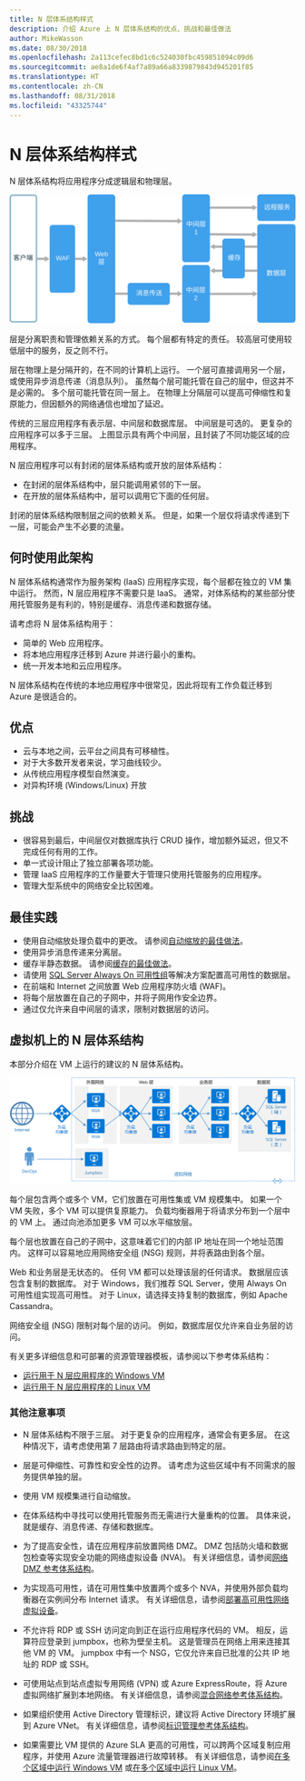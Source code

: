 ```yaml
---
title: N 层体系结构样式
description: 介绍 Azure 上 N 层体系结构的优点、挑战和最佳做法
author: MikeWasson
ms.date: 08/30/2018
ms.openlocfilehash: 2a113cefec8bd1c6c524030fbc459851094c09d6
ms.sourcegitcommit: ae8a1de6f4af7a89a66a8339879843d945201f85
ms.translationtype: HT
ms.contentlocale: zh-CN
ms.lasthandoff: 08/31/2018
ms.locfileid: "43325744"
---
```

# <a name="n-tier-architecture-style"></a>N 层体系结构样式

N 层体系结构将应用程序分成逻辑层和物理层。 

![](./images/n-tier-logical.svg)

层是分离职责和管理依赖关系的方式。 每个层都有特定的责任。 较高层可使用较低层中的服务，反之则不行。 

层在物理上是分隔开的，在不同的计算机上运行。 一个层可直接调用另一个层，或使用异步消息传递（消息队列）。 虽然每个层可能托管在自己的层中，但这并不是必需的。 多个层可能托管在同一层上。 在物理上分隔层可以提高可伸缩性和复原能力，但因额外的网络通信也增加了延迟。 

传统的三层应用程序有表示层、中间层和数据库层。 中间层是可选的。 更复杂的应用程序可以多于三层。 上图显示具有两个中间层，且封装了不同功能区域的应用程序。 

N 层应用程序可以有封闭的层体系结构或开放的层体系结构：

- 在封闭的层体系结构中，层只能调用紧邻的下一层。 
- 在开放的层体系结构中，层可以调用它下面的任何层。 

封闭的层体系结构限制层之间的依赖关系。 但是，如果一个层仅将请求传递到下一层，可能会产生不必要的流量。 

## <a name="when-to-use-this-architecture"></a>何时使用此架构

N 层体系结构通常作为服务架构 (IaaS) 应用程序实现，每个层都在独立的 VM 集中运行。 然而，N 层应用程序不需要只是 IaaS。 通常，对体系结构的某些部分使用托管服务是有利的，特别是缓存、消息传递和数据存储。

请考虑将 N 层体系结构用于：

- 简单的 Web 应用程序。 
- 将本地应用程序迁移到 Azure 并进行最小的重构。
- 统一开发本地和云应用程序。

N 层体系结构在传统的本地应用程序中很常见，因此将现有工作负载迁移到 Azure 是很适合的。

## <a name="benefits"></a>优点

- 云与本地之间，云平台之间具有可移植性。
- 对于大多数开发者来说，学习曲线较少。
- 从传统应用程序模型自然演变。
- 对异构环境 (Windows/Linux) 开放

## <a name="challenges"></a>挑战

- 很容易到最后，中间层仅对数据库执行 CRUD 操作，增加额外延迟，但又不完成任何有用的工作。 
- 单一式设计阻止了独立部署各项功能。
- 管理 IaaS 应用程序的工作量要大于管理只使用托管服务的应用程序。 
- 管理大型系统中的网络安全比较困难。

## <a name="best-practices"></a>最佳实践

- 使用自动缩放处理负载中的更改。 请参阅[自动缩放的最佳做法][autoscaling]。
- 使用异步消息传递来分离层。
- 缓存半静态数据。 请参阅[缓存的最佳做法][caching]。
- 请使用 [SQL Server Always On 可用性组][sql-always-on]等解决方案配置高可用性的数据层。
- 在前端和 Internet 之间放置 Web 应用程序防火墙 (WAF)。
- 将每个层放置在自己的子网中，并将子网用作安全边界。 
- 通过仅允许来自中间层的请求，限制对数据层的访问。

## <a name="n-tier-architecture-on-virtual-machines"></a>虚拟机上的 N 层体系结构

本部分介绍在 VM 上运行的建议的 N 层体系结构。 

![](./images/n-tier-physical.png)

每个层包含两个或多个 VM，它们放置在可用性集或 VM 规模集中。 如果一个 VM 失败，多个 VM 可以提供复原能力。 负载均衡器用于将请求分布到一个层中的 VM 上。 通过向池添加更多 VM 可以水平缩放层。 

每个层也放置在自己的子网中，这意味着它们的内部 IP 地址在同一个地址范围内。 这样可以容易地应用网络安全组 (NSG) 规则，并将表路由到各个层。

Web 和业务层是无状态的。 任何 VM 都可以处理该层的任何请求。 数据层应该包含复制的数据库。 对于 Windows，我们推荐 SQL Server，使用 Always On 可用性组实现高可用性。 对于 Linux，请选择支持复制的数据库，例如 Apache Cassandra。 

网络安全组 (NSG) 限制对每个层的访问。 例如，数据库层仅允许来自业务层的访问。

有关更多详细信息和可部署的资源管理器模板，请参阅以下参考体系结构：

- [运行用于 N 层应用程序的 Windows VM][n-tier-windows]
- [运行用于 N 层应用程序的 Linux VM][n-tier-linux]

### <a name="additional-considerations"></a>其他注意事项

- N 层体系结构不限于三层。 对于更复杂的应用程序，通常会有更多层。 在这种情况下，请考虑使用第 7 层路由将请求路由到特定的层。

- 层是可伸缩性、可靠性和安全性的边界。 请考虑为这些区域中有不同需求的服务提供单独的层。

- 使用 VM 规模集进行自动缩放。

- 在体系结构中寻找可以使用托管服务而无需进行大量重构的位置。 具体来说，就是缓存、消息传递、存储和数据库。 

- 为了提高安全性，请在应用程序前放置网络 DMZ。 DMZ 包括防火墙和数据包检查等实现安全功能的网络虚拟设备 (NVA)。 有关详细信息，请参阅[网络 DMZ 参考体系结构][dmz]。

- 为实现高可用性，请在可用性集中放置两个或多个 NVA，并使用外部负载均衡器在实例间分布 Internet 请求。 有关详细信息，请参阅[部署高可用性网络虚拟设备][ha-nva]。

- 不允许将 RDP 或 SSH 访问定向到正在运行应用程序代码的 VM。 相反，运算符应登录到 jumpbox，也称为壁垒主机。 这是管理员在网络上用来连接其他 VM 的 VM。 jumpbox 中有一个 NSG，它仅允许来自已批准的公共 IP 地址的 RDP 或 SSH。

- 可使用站点到站点虚拟专用网络 (VPN) 或 Azure ExpressRoute，将 Azure 虚拟网络扩展到本地网络。 有关详细信息，请参阅[混合网络参考体系结构][hybrid-network]。

- 如果组织使用 Active Directory 管理标识，建议将 Active Directory 环境扩展到 Azure VNet。 有关详细信息，请参阅[标识管理参考体系结构][identity]。

- 如果需要比 VM 提供的 Azure SLA 更高的可用性，可以跨两个区域复制应用程序，并使用 Azure 流量管理器进行故障转移。 有关详细信息，请参阅[在多个区域中运行 Windows VM][multiregion-windows] 或[在多个区域中运行 Linux VM][multiregion-linux]。

[autoscaling]: ../../best-practices/auto-scaling.md
[caching]: ../../best-practices/caching.md
[dmz]: ../../reference-architectures/dmz/index.md
[ha-nva]: ../../reference-architectures/dmz/nva-ha.md
[hybrid-network]: ../../reference-architectures/hybrid-networking/index.md
[identity]: ../../reference-architectures/identity/index.md
[multiregion-linux]: ../../reference-architectures/virtual-machines-linux/multi-region-application.md
[multiregion-windows]: ../../reference-architectures/virtual-machines-windows/multi-region-application.md
[n-tier-linux]: ../../reference-architectures/virtual-machines-linux/n-tier.md
[n-tier-windows]: ../../reference-architectures/virtual-machines-windows/n-tier.md
[sql-always-on]: /sql/database-engine/availability-groups/windows/always-on-availability-groups-sql-server